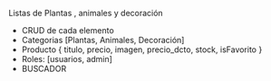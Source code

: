 Listas de Plantas , animales y decoración

- CRUD de cada elemento
- Categorias [Plantas, Animales, Decoración]
- Producto {
    titulo, precio, imagen, precio_dcto, stock, isFavorito
}
- Roles: [usuarios, admin]
- BUSCADOR
